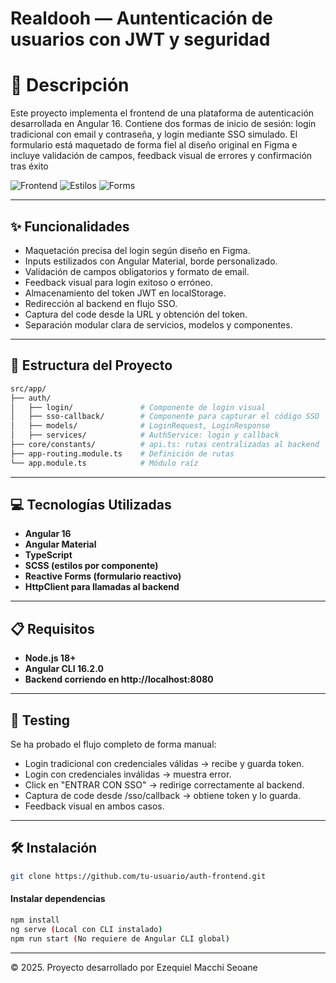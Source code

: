 # Realdooh — Auntenticación de usuarios con JWT y seguridad


# 📄 Descripción
Este proyecto implementa el frontend de una plataforma de autenticación desarrollada en Angular 16. Contiene dos formas de inicio de sesión: login tradicional con email y contraseña, y login mediante SSO simulado. El formulario está maquetado de forma fiel al diseño original en Figma e incluye validación de campos, feedback visual de errores y confirmación tras éxito

![Frontend](https://img.shields.io/badge/frontend-Angular%2016-dd0031?style=flat-square)
![Estilos](https://img.shields.io/badge/estilos-Angular%20Material-ff4081?style=flat-square)
![Forms](https://img.shields.io/badge/formulario-Reactive%20Forms-blue?style=flat-square)


---


## ✨ Funcionalidades
- Maquetación precisa del login según diseño en Figma.
- Inputs estilizados con Angular Material, borde personalizado.
- Validación de campos obligatorios y formato de email.
- Feedback visual para login exitoso o erróneo.
- Almacenamiento del token JWT en localStorage.
- Redirección al backend en flujo SSO.
- Captura del code desde la URL y obtención del token.
- Separación modular clara de servicios, modelos y componentes.

---

## 🧱 Estructura del Proyecto
```bash
src/app/
├── auth/
│   ├── login/               # Componente de login visual
│   ├── sso-callback/        # Componente para capturar el código SSO
│   ├── models/              # LoginRequest, LoginResponse
│   ├── services/            # AuthService: login y callback
├── core/constants/          # api.ts: rutas centralizadas al backend
├── app-routing.module.ts    # Definición de rutas
└── app.module.ts            # Módulo raíz

```
---

## 💻 Tecnologías Utilizadas
- **Angular 16**
- **Angular Material**
- **TypeScript**
- **SCSS (estilos por componente)**
- **Reactive Forms (formulario reactivo)**
- **HttpClient para llamadas al backend**

---

## 📋 Requisitos

- **Node.js 18+** 
- **Angular CLI 16.2.0**
- **Backend corriendo en http://localhost:8080**

---

## 🧪 Testing
Se ha probado el flujo completo de forma manual:

- Login tradicional con credenciales válidas → recibe y guarda token.
- Login con credenciales inválidas → muestra error.
- Click en "ENTRAR CON SSO" → redirige correctamente al backend.
- Captura de code desde /sso/callback → obtiene token y lo guarda.
- Feedback visual en ambos casos.

---

## 🛠️ Instalación
```bash
git clone https://github.com/tu-usuario/auth-frontend.git

```

#### Instalar dependencias 
```bash
npm install
ng serve (Local con CLI instalado)
npm run start (No requiere de Angular CLI global)
```

---

© 2025. Proyecto desarrollado por Ezequiel Macchi Seoane